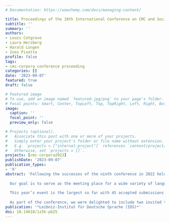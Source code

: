 ```yaml
---
# Documentation: https://wowchemy.com/docs/managing-content/

title: Proceedings of the 10th International Conference on CMC and Social Media Corpora for the Humanities 2023 (CMC-2023)
subtitle: ''
summary: ''
authors:
- Louis Cotgrove
- Laura Herzberg
- Harald Lüngen
- Ines Pisetta
profile: false
tags:
- cmc-corpora conference proceeding
categories: []
date: '2023-09-07'
featured: true
draft: false

# Featured image
# To use, add an image named `featured.jpg/png` to your page's folder.
# Focal points: Smart, Center, TopLeft, Top, TopRight, Left, Right, BottomLeft, Bottom, BottomRight.
image:
  caption: ''
  focal_point: ''
  preview_only: false

# Projects (optional).
#   Associate this post with one or more of your projects.
#   Simply enter your project's folder or file name without extension.
#   E.g. `projects = ["internal-project"]` references `content/project/deep-learning/index.md`.
#   Otherwise, set `projects = []`.
projects: [cmc-corpora2023]
publishDate: '2023-09-07'
publication_types:
- '9'
abstract: 'Following the successes of the ninth conference in 2022 held in the wonderful Santiago de Compostela, Spain, we are pleased to present the proceedings of the 10th edition of International Conference on CMC and Social Media Corpora for the Humanities (CMC-2023). The focal point of the conference is to investigate the collection, annotation, processing, and analysis of corpora of computer-mediated communication (CMC) and social media.
  
  Our goal is to serve as the meeting place for a wide variety of language-oriented investigations into CMC and social media from the fields of linguistics, philology, communication sciences, media studies, and social sciences, as well as corpus and computational linguistics, language technology, textual technology, and machine learning.
  
  This year’s event is the largest so far with 45 accepted submissions: 32 papers and 13 poster presentations, each of which were reviewed by members of our ever-growing scientific committee. The contributions were presented in five sessions of two or three streams, and a single poster session. The talks in these proceedings cover a wide range of topics, including the corpora construction, digital identities, digital knowledge-building, digitally-mediated interaction, features of digitally-mediated communication, and multimodality in digital spaces.
  
  As part of the conference, we were delighted to include two invited talks: an international keynote speech by Unn Røyneland from the University of Oslo, Norway, on the practices and perceptions of researching dialect writing in social media, and a national keynote speech by Tatjana Scheffler from the Ruhr-University of Bochum on analysing individual linguistic variability in social media and constructing corpora from this data. Additionally, participants could take part in a workshop on processing audio data for corpus linguistic analysis. This volume contains abstracts of the invited talks, short papers of oral presentations, and abstracts of posters presented at the conference.'
publication: '*Leibniz-Institut für Deutsche Sprache (IDS)*'
doi: 10.14618/1z5k-pb25
---
```

